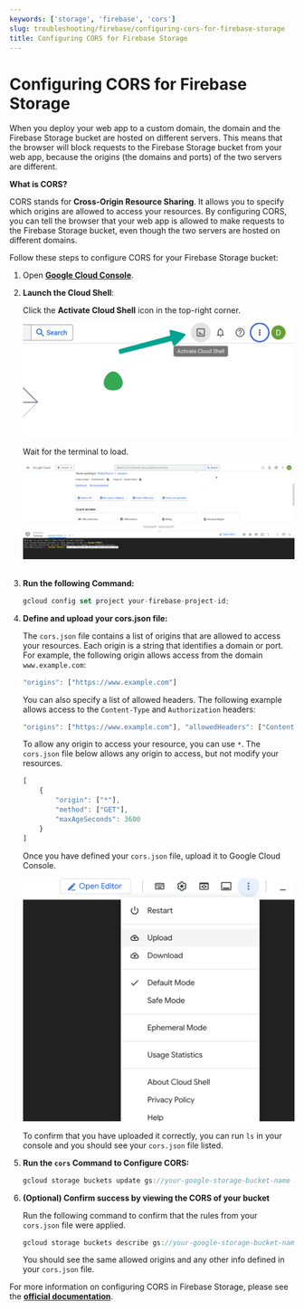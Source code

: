 ```yaml
---
keywords: ['storage', 'firebase', 'cors']
slug: troubleshooting/firebase/configuring-cors-for-firebase-storage
title: Configuring CORS for Firebase Storage
---
```

# Configuring CORS for Firebase Storage

When you deploy your web app to a custom domain, the domain and the Firebase Storage bucket are hosted on different servers. This means that the browser will block requests to the Firebase Storage bucket from your web app, because the origins (the domains and ports) of the two servers are different.

**What is CORS?**

CORS stands for **Cross-Origin Resource Sharing**. It allows you to specify which origins are allowed to access your resources. By configuring CORS, you can tell the browser that your web app is allowed to make requests to the Firebase Storage bucket, even though the two servers are hosted on different domains.

Follow these steps to configure CORS for your Firebase Storage bucket:

1. Open **[Google Cloud Console](https://console.cloud.google.com)**.

2. **Launch the Cloud Shell**:

    Click the **Activate Cloud Shell** icon in the top-right corner.

    ![](../assets/20250430121203371000.png)

    Wait for the terminal to load.

    ![](../assets/20250430121203911156.png)
​

3. **Run the following Command:**

    ```jsx
    gcloud config set project your-firebase-project-id;
    ```

4. **Define and upload your cors.json file:**
   
   The `cors.json` file contains a list of origins that are allowed to access your resources. Each origin is a string that identifies a domain or port. For example, the following origin allows access from the domain `www.example.com`:

    ```jsx
    "origins": ["https://www.example.com"]
    ```

    You can also specify a list of allowed headers. The following example allows access to the `Content-Type` and `Authorization` headers:

    ```jsx
    "origins": ["https://www.example.com"], "allowedHeaders": ["Content-Type", "Authorization"]
    ```

    To allow any origin to access your resource, you can use `*`. The `cors.json` file below allows any origin to access, but not modify your resources. 

    ```jsx
    [
        {
            "origin": ["*"],
            "method": ["GET"],
            "maxAgeSeconds": 3600
        }
    ]
    ```

    Once you have defined your `cors.json` file, upload it to Google Cloud Console. 

    ![](../assets/uploadToGCC.png)

    To confirm that you have uploaded it correctly, you can run `ls` in your console and you should see your `cors.json` file listed.


5. **Run the `cors` Command to Configure CORS:**

    ```jsx
    gcloud storage buckets update gs://your-google-storage-bucket-name --cors-file=cors.json
    ```

6. **(Optional) Confirm success by viewing the CORS of your bucket**
   
   Run the following command to confirm that the rules from your `cors.json` file were applied. 
   ```jsx
   gcloud storage buckets describe gs://your-google-storage-bucket-name --format="default(cors_config)"
   ```
   You should see the same allowed origins and any other info defined in your `cors.json` file. 

For more information on configuring CORS in Firebase Storage, please see the **[official documentation](https://firebase.google.com/docs/storage/web/download-files#cors_configuration)**.


